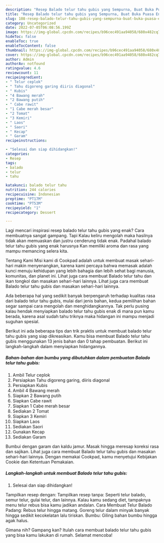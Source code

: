 ```yaml
---
description: "Resep Balado telur tahu gubis yang Sempurna, Buat Buka Puasa Enak Banget"
title: "Resep Balado telur tahu gubis yang Sempurna, Buat Buka Puasa Enak Banget"
slug: 108-resep-balado-telur-tahu-gubis-yang-sempurna-buat-buka-puasa-enak-banget
category: Uncategorized
date: 2022-07-05T06:08:56.199Z
image: https://img-global.cpcdn.com/recipes/b96cec491aa94058/680x482cq70/balado-telur-tahu-gubis-foto-resep-utama.jpg
hideToc: false
enableToc: true
enableTocContent: false
thumbnail: https://img-global.cpcdn.com/recipes/b96cec491aa94058/680x482cq70/balado-telur-tahu-gubis-foto-resep-utama.jpg
cover: https://img-global.cpcdn.com/recipes/b96cec491aa94058/680x482cq70/balado-telur-tahu-gubis-foto-resep-utama.jpg
author: Admin
authorAv: notfound
ratingvalue: 4.6
reviewcount: 11
recipeingredient:
- " Telur ceplok"
- " Tahu digoreng garing diiris diagonal"
- " Kubis"
- "4 Bawang merah"
- "2 Bawang putih"
- " Cabe rawit"
- "1 Cabe merah besar"
- "2 Tomat"
- "3 Kemiri"
- " Laos"
- " Saori"
- " Kecap"
- " Garam"
recipeinstructions:

- "Selesai dan siap dihidangkan!"
categories:
- Resep
tags:
- balado
- telur
- tahu

katakunci: balado telur tahu 
nutrition: 244 calories
recipecuisine: Indonesian
preptime: "PT17M"
cooktime: "PT53M"
recipeyield: "1"
recipecategory: Dessert

---
```



Lagi mencari inspirasi resep balado telur tahu gubis yang enak? Cara membuatnya sangat gampang. Tapi Kalau keliru mengolah maka hasilnya tidak akan memuaskan dan justru cenderung tidak enak. Padahal balado telur tahu gubis yang enak harusnya Kan memiliki aroma dan rasa yang mampu memancing selera kita.


Tentang Kami Misi kami di Cookpad adalah untuk membuat masak sehari-hari makin menyenangkan, karena kami percaya bahwa memasak adalah kunci menuju kehidupan yang lebih bahagia dan lebih sehat bagi manusia, komunitas, dan planet ini. Lihat juga cara membuat Balado telur tahu dan ikan tongkol dan masakan sehari-hari lainnya. Lihat juga cara membuat Balado telur tahu gubis dan masakan sehari-hari lainnya.

Ada beberapa hal yang sedikit banyak berpengaruh terhadap kualitas rasa dari balado telur tahu gubis, mulai dari jenis bahan, kedua pemilihan bahan segar sampai cara mengolah dan menghidangkannya. Tak perlu pusing kalau hendak menyiapkan balado telur tahu gubis enak di mana pun kamu berada, karena asal sudah tahu triknya maka hidangan ini mampu menjadi suguhan spesial.


Berikut ini ada beberapa tips dan trik praktis untuk membuat balado telur tahu gubis yang siap dikreasikan. Kamu bisa membuat Balado telur tahu gubis menggunakan 13 jenis bahan dan 0 tahap pembuatan. Berikut ini langkah-langkah dalam menyiapkan hidangannya.

<!--inarticleads1-->

##### Bahan-bahan dan bumbu yang dibutuhkan dalam pembuatan Balado telur tahu gubis:

1. Ambil  Telur ceplok
1. Persiapkan  Tahu digoreng garing, diiris diagonal
1. Persiapkan  Kubis
1. Ambil 4 Bawang merah
1. Siapkan 2 Bawang putih
1. Siapkan  Cabe rawit
1. Siapkan 1 Cabe merah besar
1. Sediakan 2 Tomat
1. Siapkan 3 Kemiri
1. Siapkan  Laos
1. Sediakan  Saori
1. Gunakan  Kecap
1. Sediakan  Garam


Bumbui dengan garam dan kaldu jamur. Masak hingga meresap koreksi rasa dan sajikan. Lihat juga cara membuat Balado telur tahu gubis dan masakan sehari-hari lainnya. Dengan memakai Cookpad, kamu menyetujui Kebijakan Cookie dan Ketentuan Pemakaian. 

<!--inarticleads2-->

##### Langkah-langkah untuk membuat Balado telur tahu gubis:


1. Selesai dan siap dihidangkan!

Tampilkan resep dengan: Tampilkan resep tanpa: Seperti telur balado, semur telur, gulai telur, dan lainnya. Kalau kamu sedang diet, tampaknya menu telur rebus bisa kamu jadikan andalan. Cara Membuat Telur Balado Padang: Rebus telur hingga matang. Goreng telur dalam minyak banyak hingga sedikit kecokelatan lalu tiriskan. Bumbu: Giling bahan bumbu hingga agak halus. 

Gimana nih? Gampang kan? Itulah cara membuat balado telur tahu gubis yang bisa kamu lakukan di rumah. Selamat mencoba!

